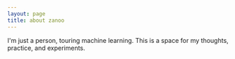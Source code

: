 ```yaml
---
layout: page
title: about zanoo
---
```


I'm just a person, touring machine learning. This is a space for my thoughts, practice, and experiments.
